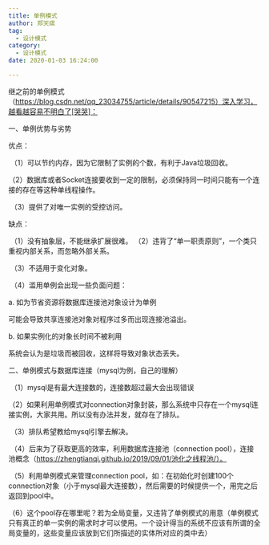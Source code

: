 ```yaml
---
title: 单例模式
author: 郑天祺
tag:
  - 设计模式
category:
  - 设计模式
date: 2020-01-03 16:24:00

---
```


继之前的单例模式（https://blog.csdn.net/qq_23034755/article/details/90547215）深入学习，越看越容易不明白了[哭哭]：

一、单例优势与劣势

优点：

​		（1）可以节约内存，因为它限制了实例的个数，有利于Java垃圾回收。

​		（2）数据库或者Socket连接要收到一定的限制，必须保持同一时间只能有一个连接的存在等这种单线程操作。

​		（3）提供了对唯一实例的受控访问。

  缺点：

​		（1）没有抽象层，不能继承扩展很难。
​		（2）违背了“单一职责原则”，一个类只重视内部关系，而忽略外部关系。

​		（3）不适用于变化对象。

​		（4）滥用单例会出现一些负面问题：

a. 如为节省资源将数据库连接池对象设计为单例

可能会导致共享连接池对象对程序过多而出现连接池溢出。

b. 如果实例化的对象长时间不被利用

系统会认为是垃圾而被回收，这样将导致对象状态丢失。

二、单例模式与数据库连接（mysql为例，自己的理解）

​		（1）mysql是有最大连接数的，连接数超过最大会出现错误

​		（2）如果利用单例模式对connection对象封装，那么系统中只存在一个mysql连接实例，大家共用。所以没有办法并发，就存在了排队。

​		（3）排队希望教给mysql引擎去解决。

​		（4）后来为了获取更高的效率，利用数据库连接池（connection pool），连接池概念（https://zhengtianqi.github.io/2019/09/01/池化之线程池/）。

​		（5）利用单例模式来管理connection pool，如：在初始化时创建100个connection对象（小于mysql最大连接数），然后需要的时候提供一个，用完之后返回到pool中。

​		（6）这个pool存在哪里呢？若为全局变量，又违背了单例模式的用意（单例模式只有真正的单一实例的需求时才可以使用。一个设计得当的系统不应该有所谓的全局变量的，这些变量应该放到它们所描述的实体所对应的类中去）